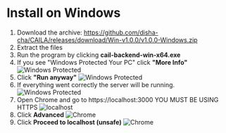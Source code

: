 # Install on Windows

1. Download the archive: https://github.com/disha-cha/CAILA/releases/download/Win-v1.0.0/v1.0.0-Windows.zip
2. Extract the files
3. Run the program by clicking **cail-backend-win-x64.exe**
4. If you see "Windows Protected Your PC" click **"More Info"**
![Windows Protected](win1.png)
5. Click **"Run anyway"**
![Windows Protected](win2.png)
6. If everything went correctly the server will be running.
![Windows Protected](win3.png)
7. Open Chrome and go to  https://localhost:3000 YOU MUST BE USING HTTPS
![localhost](localhost.png)
8. Click **Advanced**
![Chrome](chrome1.png)
9. Click **Proceed to localhost (unsafe)**
![Chrome](chrome2.png)
